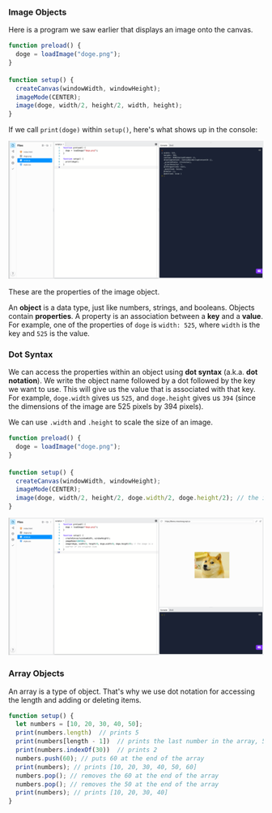 ### Image Objects

Here is a program we saw earlier that displays an image onto the canvas.

```js
function preload() {
  doge = loadImage("doge.png");
}

function setup() {
  createCanvas(windowWidth, windowHeight);
  imageMode(CENTER);
  image(doge, width/2, height/2, width, height);
}
```

If we call `print(doge)` within `setup()`, here's what shows up in the console:

![](../../Images/Print_Image.png)

These are the properties of the image object.

An **object** is a data type, just like numbers, strings, and booleans. Objects contain **properties**. A property is an association between a **key** and a **value**. For example, one of the properties of `doge` is `width: 525`, where `width` is the key and `525` is the value.

### Dot Syntax

We can access the properties within an object using **dot syntax** (a.k.a. **dot notation**). We write the object name followed by a dot followed by the key we want to use. This will give us the value that is associated with that key. For example, `doge.width` gives us `525`, and `doge.height` gives us `394` (since the dimensions of the image are 525 pixels by 394 pixels).

We can use `.width` and `.height` to scale the size of an image.

```js
function preload() {
  doge = loadImage("doge.png");
}

function setup() {
  createCanvas(windowWidth, windowHeight);
  imageMode(CENTER);
  image(doge, width/2, height/2, doge.width/2, doge.height/2); // the image is a quarter of its original size
}
```

![](../../Images/Quarter_Doge.png)

### Array Objects

An array is a type of object. That's why we use dot notation for accessing the length and adding or deleting items.

```js
function setup() {
  let numbers = [10, 20, 30, 40, 50]; 
  print(numbers.length)  // prints 5
  print(numbers[length - 1])  // prints the last number in the array, 50
  print(numbers.indexOf(30))  // prints 2
  numbers.push(60); // puts 60 at the end of the array
  print(numbers); // prints [10, 20, 30, 40, 50, 60]
  numbers.pop(); // removes the 60 at the end of the array
  numbers.pop(); // removes the 50 at the end of the array
  print(numbers); // prints [10, 20, 30, 40]
}
```
